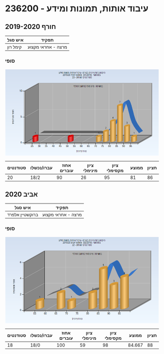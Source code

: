 # 236200 - עיבוד אותות, תמונות ומידע

## חורף 2019-2020

| איש סגל | תפקיד |
| ---- | ---- |
| קימל רון | מרצה - אחראי מקצוע |

### סופי

![201901 Finals](201901/Finals.png)

| סטודנטים | עברו/נכשלו | אחוז עוברים | ציון מינימלי | ציון מקסימלי | ממוצע | חציון |
| ---- | ---- | ---- | ---- | ---- | ---- | ---- |
| 20 | 18/2 | 90 | 26 | 95 | 81 | 86 |

## אביב 2020

| איש סגל | תפקיד |
| ---- | ---- |
| ברוקשטיין אלפרד | מרצה - אחראי מקצוע |

### סופי

![201902 Finals](201902/Finals.png)

| סטודנטים | עברו/נכשלו | אחוז עוברים | ציון מינימלי | ציון מקסימלי | ממוצע | חציון |
| ---- | ---- | ---- | ---- | ---- | ---- | ---- |
| 18 | 18/0 | 100 | 59 | 98 | 84.667 | 88 |


